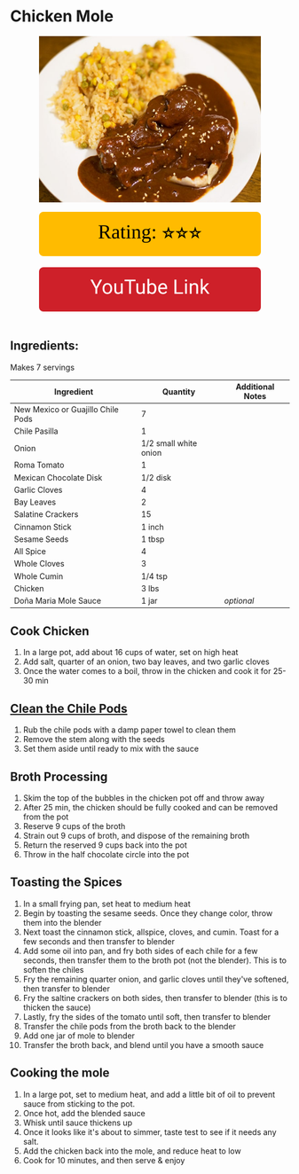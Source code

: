 # Chicken Mole
<p align="center">
  <img src="images/chicken-mole.jpg" width="400" height="300">
</p>

<div align="center">
  <img src="../graphics/svg/stars-3.svg" alt="Rating">
</div>

<br>

<div align="center">
  <a href="https://youtu.be/EGv819tilcw">
    <img src="../graphics/svg/link-button-youtube.svg" alt="YouTube Link">
  </a>
</div>

<br>

## Ingredients:
Makes 7 servings  

| Ingredient | Quantity | Additional Notes |
| --- | --- | --- |
| New Mexico or Guajillo Chile Pods | 7 |
| Chile Pasilla | 1 |
| Onion | 1/2 small white onion |
| Roma Tomato | 1 |
| Mexican Chocolate Disk | 1/2 disk |
| Garlic Cloves | 4 |
| Bay Leaves | 2 |
| Salatine Crackers | 15 |
| Cinnamon Stick | 1 inch |
| Sesame Seeds | 1 tbsp |
| All Spice | 4 |
| Whole Cloves | 3 |
| Whole Cumin | 1/4 tsp |
| Chicken | 3 lbs |
| Doña Maria Mole Sauce | 1 jar | *optional* |

## Cook Chicken
1. In a large pot, add about 16 cups of water, set on high heat
2. Add salt, quarter of an onion, two bay leaves, and two garlic cloves
3. Once the water comes to a boil, throw in the chicken and cook it for 25-30 min

## [Clean the Chile Pods](https://youtu.be/EGv819tilcw?t=85)
1. Rub the chile pods with a damp paper towel to clean them
2. Remove the stem along with the seeds
3. Set them aside until ready to mix with the sauce

## Broth Processing
1. Skim the top of the bubbles in the chicken pot off and throw away
2. After 25 min, the chicken should be fully cooked and can be removed from the pot
3. Reserve 9 cups of the broth
4. Strain out 9 cups of broth, and dispose of the remaining broth
5. Return the reserved 9 cups back into the pot
6. Throw in the half chocolate circle into the pot

## Toasting the Spices
1. In a small frying pan, set heat to medium heat
2. Begin by toasting the sesame seeds. Once they change color, throw them into the blender
3. Next toast the cinnamon stick, allspice, cloves, and cumin. Toast for a few seconds and then transfer to blender
4. Add some oil into pan, and fry both sides of each chile for a few seconds, then transfer them to the broth pot (not the blender). This is to soften the chiles
5. Fry the remaining quarter onion, and garlic cloves until they've softened, then transfer to blender
6. Fry the saltine crackers on both sides, then transfer to blender (this is to thicken the sauce)
7. Lastly, fry the sides of the tomato until soft, then transfer to blender
8. Transfer the chile pods from the broth back to the blender
9. Add one jar of mole to blender
10. Transfer the broth back, and blend until you have a smooth sauce

## Cooking the mole
1. In a large pot, set to medium heat, and add a little bit of oil to prevent sauce from sticking to the pot.
2. Once hot, add the blended sauce
3. Whisk until sauce thickens up
4. Once it looks like it's about to simmer, taste test to see if it needs any salt.
5. Add the chicken back into the mole, and reduce heat to low
6. Cook for 10 minutes, and then serve & enjoy

